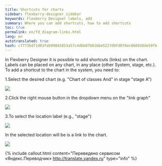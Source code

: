 ```yaml
--- 
title: Shortcuts for charts 
sidebar: flexberry-designer_sidebar 
keywords: Flexberry Designer labels, add 
summary: Where you can add shortcuts, how to add shortcuts 
toc: true 
permalink: en/fd_diagram-links.html 
lang: en 
autotranslated: true 
hash: cf773bd71d03fab99845853a57c4dbb07b01bbe5227d9fd070ec066938de59fb 
--- 
```


In Flexberry Designer it is possible to add shortcuts (links) on the chart. 
Labels can be placed on any chart, in any place (other System, stage, etc.). 
To add a shortcut to the chart in the system, you need to: 

1.Select the desired chart (e.g. "Chart of classes And" in stage "stage A") 

![](/images/pages/products/flexberry-designer/about/diagram-links1.png) 

2.Click the right mouse button in the dropdown menu on the "link graph" 

![](/images/pages/products/flexberry-designer/about/diagram-links2.png) 

3.To select the location label (e.g., "stage") 

![](/images/pages/products/flexberry-designer/about/diagram-links3.png) 

In the selected location will be is a link to the chart. 

![](/images/pages/products/flexberry-designer/about/diagram-links4.png) 




{% include callout.html content="Переведено сервисом «Яндекс.Переводчик» <http://translate.yandex.ru>" type="info" %}